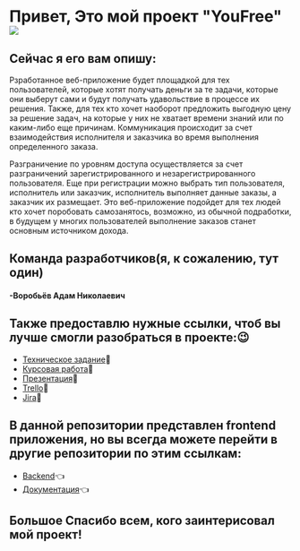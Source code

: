 # Привет, Это мой проект "YouFree"  ![](https://github.com/blackcater/blackcater/raw/main/images/Hi.gif) 
## Сейчас я его вам опишу:
Рзработанное веб-приложение будет площадкой для тех пользователей, которые хотят получать деньги за те задачи, которые они выберут сами и будут получать удавольствие в процессе их решения. Также, для тех кто хочет наоборот предложить выгодную цену за решение задач, на которые у них не хватает времени знаний или по каким-либо еще причинам. Коммуникация происходит за счет взаимодействия исполнителя и заказчика во время выполнения определенного заказа. 

Разграничение по уровням доступа осуществляется за счет разграничений зарегистрированного и незарегистрированного пользователя. Еще при регистрации можно выбрать тип пользователя, исполнитель или заказчик, исполнитель выполняет данные заказы, а заказчик их размещает. Это веб-приложение подойдет для тех людей кто хочет поробовать самозанятось, возможно, из обычной подработки, в будущем у многих пользователей выполнение заказов станет основным источником дохода.
## Команда разработчиков(я, к сожалению, тут один)
#### -Воробьёв Адам Николаевич
## Также предоставлю нужные ссылки, чтоб вы лучше смогли разобраться в проекте::wink:
- [Техническое задание](https://github.com/TheTargetAdam/docs-/blob/main/Tekhnicheskoe_zadanie.pdf):pushpin:
- [Курсовая работа](https://github.com/TheTargetAdam/docs-/blob/main/Kursovaya.pdf):pushpin:
- [Презентация](https://github.com/TheTargetAdam/docs-/blob/main/Kursovaya_prez.pdf):pushpin:
- [Trello](https://trello.com/202297922533):pushpin:
- [Jira](https://www.atlassian.com/ru/software/jira3):pushpin:

## В данной репозитории представлен frontend приложения, но вы всегда можете перейти в другие репозитории по этим ссылкам:
- [Backend](https://github.com/TheTargetAdam/back):point_left:
- [Документация](https://github.com/TheTargetAdam/docs-):point_left:

## Большое Спасибо всем, кого заинтерисовал мой проект!
